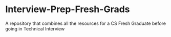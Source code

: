# Interview-Prep-Fresh-Grads
A repository that combines all the resources for a CS Fresh Graduate before going in Technical Interview
